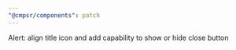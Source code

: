 ```yaml
---
"@cmpsr/components": patch
---
```


Alert: align title icon and add capability to show or hide close button
